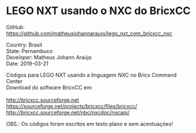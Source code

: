 # LEGO NXT usando o NXC do BricxCC

GitHub: https://github.com/matheusjohannaraujo/lego_nxt_com_bricxcc_nxc

Country: Brasil<br>
State: Pernambuco<br>
Developer: Matheus Johann Araújo<br>
Date: 2019-03-21<br>

Códigos para LEGO NXT usando a linguagem NXC no Bricx Command Center<br>
Download do software BricxCC em:<br><br>
    http://bricxcc.sourceforge.net<br>
    https://sourceforge.net/projects/bricxcc/files/bricxcc/<br>
    http://bricxcc.sourceforge.net/nbc/nxcdoc/nxcapi/<br>
    
OBS.: Os códigos foram escritos em texto plano e sem acentuações!
